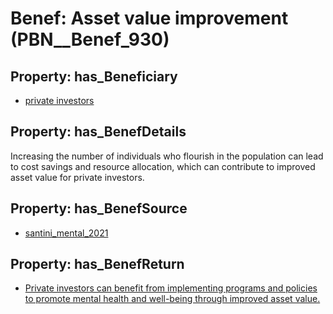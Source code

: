 # Benef: __Asset value improvement__ (PBN__Benef_930)

## Property: has_Beneficiary

* [private investors](../Stakeholder/PBN__Stakeholder_89)

## Property: has_BenefDetails

Increasing the number of individuals who flourish in the population can lead to cost savings and resource allocation, which can contribute to improved asset value for private investors.

## Property: has_BenefSource

* [santini_mental_2021](../Article/PBN__Article_189)

## Property: has_BenefReturn

* [Private investors can benefit from implementing programs and policies to promote mental health and well-being through improved asset value.](../BenefReturn/PBN__BenefReturn_1019)

